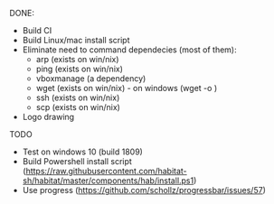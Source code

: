 DONE:
*  Build CI
*  Build Linux/mac install script 
*  Eliminate need to command dependecies (most of them):
    * arp   (exists on win/nix)
    * ping  (exists on win/nix)
    * vboxmanage (a dependency)
    * wget      (exists on win/nix) - on windows (wget <file url> -o <file output>)
    * ssh		(exists on win/nix)
    * scp       (exists on win/nix)
*  Logo drawing
    
TODO 
* Test on windows 10 (build 1809)
*  Build Powershell install script (https://raw.githubusercontent.com/habitat-sh/habitat/master/components/hab/install.ps1)
* Use progress (https://github.com/schollz/progressbar/issues/57)
